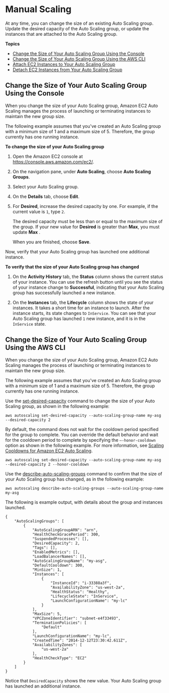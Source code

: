 # Manual Scaling<a name="as-manual-scaling"></a>

At any time, you can change the size of an existing Auto Scaling group\. Update the desired capacity of the Auto Scaling group, or update the instances that are attached to the Auto Scaling group\.

**Topics**
+ [Change the Size of Your Auto Scaling Group Using the Console](#as-manual-scaling-console)
+ [Change the Size of Your Auto Scaling Group Using the AWS CLI](#as-manual-scaling-aws-cli)
+ [Attach EC2 Instances to Your Auto Scaling Group](attach-instance-asg.md)
+ [Detach EC2 Instances from Your Auto Scaling Group](detach-instance-asg.md)

## Change the Size of Your Auto Scaling Group Using the Console<a name="as-manual-scaling-console"></a>

When you change the size of your Auto Scaling group, Amazon EC2 Auto Scaling manages the process of launching or terminating instances to maintain the new group size\.

The following example assumes that you've created an Auto Scaling group with a minimum size of 1 and a maximum size of 5\. Therefore, the group currently has one running instance\.

**To change the size of your Auto Scaling group**

1. Open the Amazon EC2 console at [https://console\.aws\.amazon\.com/ec2/](https://console.aws.amazon.com/ec2/)\.

1. On the navigation pane, under **Auto Scaling**, choose **Auto Scaling Groups**\.

1. Select your Auto Scaling group\.

1. On the **Details** tab, choose **Edit**\.

1. For **Desired**, increase the desired capacity by one\. For example, if the current value is `1`, type `2`\.

   The desired capacity must be less than or equal to the maximum size of the group\. If your new value for **Desired** is greater than **Max**, you must update **Max** \.

   When you are finished, choose **Save**\.

Now, verify that your Auto Scaling group has launched one additional instance\.

**To verify that the size of your Auto Scaling group has changed**

1. On the **Activity History** tab, the **Status** column shows the current status of your instance\. You can use the refresh button until you see the status of your instance change to **Successful**, indicating that your Auto Scaling group has successfully launched a new instance\.

1. On the **Instances** tab, the **Lifecycle** column shows the state of your instances\. It takes a short time for an instance to launch\. After the instance starts, its state changes to `InService`\. You can see that your Auto Scaling group has launched `1` new instance, and it is in the `InService` state\.

## Change the Size of Your Auto Scaling Group Using the AWS CLI<a name="as-manual-scaling-aws-cli"></a>

When you change the size of your Auto Scaling group, Amazon EC2 Auto Scaling manages the process of launching or terminating instances to maintain the new group size\.

The following example assumes that you've created an Auto Scaling group with a minimum size of 1 and a maximum size of 5\. Therefore, the group currently has one running instance\.

Use the [set\-desired\-capacity](http://docs.aws.amazon.com/cli/latest/reference/autoscaling/set-desired-capacity.html) command to change the size of your Auto Scaling group, as shown in the following example:

```
aws autoscaling set-desired-capacity --auto-scaling-group-name my-asg --desired-capacity 2
```

By default, the command does not wait for the cooldown period specified for the group to complete\. You can override the default behavior and wait for the cooldown period to complete by specifying the `–-honor-cooldown` option as shown in the following example\. For more information, see [Scaling Cooldowns for Amazon EC2 Auto Scaling](Cooldown.md)\.

```
aws autoscaling set-desired-capacity --auto-scaling-group-name my-asg --desired-capacity 2 --honor-cooldown
```

Use the [describe\-auto\-scaling\-groups](http://docs.aws.amazon.com/cli/latest/reference/autoscaling/describe-auto-scaling-groups.html) command to confirm that the size of your Auto Scaling group has changed, as in the following example:

```
aws autoscaling describe-auto-scaling-groups --auto-scaling-group-name my-asg
```

The following is example output, with details about the group and instances launched\.

```
{
    "AutoScalingGroups": [
        {
            "AutoScalingGroupARN": "arn",
            "HealthCheckGracePeriod": 300,
            "SuspendedProcesses": [],
            "DesiredCapacity": 2,
            "Tags": [],
            "EnabledMetrics": [],
            "LoadBalancerNames": [],
            "AutoScalingGroupName": "my-asg",
            "DefaultCooldown": 300,
            "MinSize": 1,
            "Instances": [
                {
                    "InstanceId": "i-33388a3f",
                    "AvailabilityZone": "us-west-2a",
                    "HealthStatus": "Healthy",
                    "LifecycleState": "InService",
                    "LaunchConfigurationName": "my-lc"
                }
            ],
            "MaxSize": 5,
            "VPCZoneIdentifier": "subnet-e4f33493",
            "TerminationPolicies": [
                "Default"
            ],
            "LaunchConfigurationName": "my-lc",
            "CreatedTime": "2014-12-12T23:30:42.611Z",
            "AvailabilityZones": [
                "us-west-2a"
            ],
            "HealthCheckType": "EC2"
        }
    ]
}
```

Notice that `DesiredCapacity` shows the new value\. Your Auto Scaling group has launched an additional instance\.